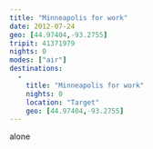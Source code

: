 ```yaml
---
title: "Minneapolis for work"
date: 2012-07-24
geo: [44.97404,-93.2755]
tripit: 41371979
nights: 0
modes: ["air"]
destinations:
  -
    title: "Minneapolis for work"
    nights: 0
    location: "Target"
    geo: [44.97404,-93.2755]
---
```


alone
